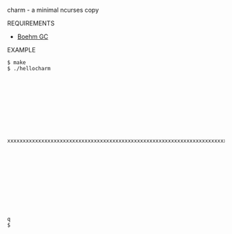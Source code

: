 charm - a minimal ncurses copy

REQUIREMENTS

 - [Boehm GC](http://www.hpl.hp.com/personal/Hans_Boehm/gc/)

EXAMPLE

	$ make
	$ ./hellocharm
	
	
	
	
	
	
	
	
	
	
	
	xxxxxxxxxxxxxxxxxxxxxxxxxxxxxxxxxxxxxxxxxxxxxxxxxxxxxxxxxxxxxxxxxxxxxxxxxxxxxxxxxxxxxxxxxxxxxxxxxxxxxxxxxxxxxxxxxxxxxxxxxxxxxx
	
	
	
	
	
	
	
	
	
	
	
	
	q
	$